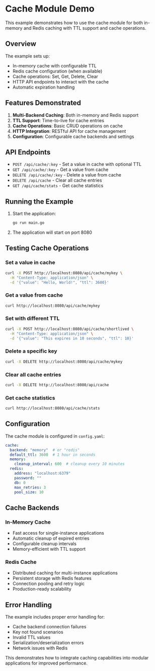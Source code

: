 # Cache Module Demo

This example demonstrates how to use the cache module for both in-memory and Redis caching with TTL support and cache operations.

## Overview

The example sets up:
- In-memory cache with configurable TTL
- Redis cache configuration (when available)
- Cache operations: Set, Get, Delete, Clear
- HTTP API endpoints to interact with the cache
- Automatic expiration handling

## Features Demonstrated

1. **Multi-Backend Caching**: Both in-memory and Redis support
2. **TTL Support**: Time-to-live for cache entries
3. **Cache Operations**: Basic CRUD operations on cache
4. **HTTP Integration**: RESTful API for cache management
5. **Configuration**: Configurable cache backends and settings

## API Endpoints

- `POST /api/cache/:key` - Set a value in cache with optional TTL
- `GET /api/cache/:key` - Get a value from cache
- `DELETE /api/cache/:key` - Delete a value from cache
- `DELETE /api/cache` - Clear all cache entries
- `GET /api/cache/stats` - Get cache statistics

## Running the Example

1. Start the application:
   ```bash
   go run main.go
   ```

2. The application will start on port 8080

## Testing Cache Operations

### Set a value in cache
```bash
curl -X POST http://localhost:8080/api/cache/mykey \
  -H "Content-Type: application/json" \
  -d '{"value": "Hello, World!", "ttl": 3600}'
```

### Get a value from cache
```bash
curl http://localhost:8080/api/cache/mykey
```

### Set with different TTL
```bash
curl -X POST http://localhost:8080/api/cache/shortlived \
  -H "Content-Type: application/json" \
  -d '{"value": "This expires in 10 seconds", "ttl": 10}'
```

### Delete a specific key
```bash
curl -X DELETE http://localhost:8080/api/cache/mykey
```

### Clear all cache entries
```bash
curl -X DELETE http://localhost:8080/api/cache
```

### Get cache statistics
```bash
curl http://localhost:8080/api/cache/stats
```

## Configuration

The cache module is configured in `config.yaml`:

```yaml
cache:
  backend: "memory"  # or "redis"
  default_ttl: 3600  # 1 hour in seconds
  memory:
    cleanup_interval: 600  # cleanup every 10 minutes
  redis:
    address: "localhost:6379"
    password: ""
    db: 0
    max_retries: 3
    pool_size: 10
```

## Cache Backends

### In-Memory Cache
- Fast access for single-instance applications
- Automatic cleanup of expired entries
- Configurable cleanup intervals
- Memory-efficient with TTL support

### Redis Cache
- Distributed caching for multi-instance applications
- Persistent storage with Redis features
- Connection pooling and retry logic
- Production-ready scalability

## Error Handling

The example includes proper error handling for:
- Cache backend connection failures
- Key not found scenarios
- Invalid TTL values
- Serialization/deserialization errors
- Network issues with Redis

This demonstrates how to integrate caching capabilities into modular applications for improved performance.